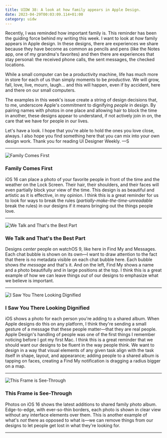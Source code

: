 ```yaml
---
title: UIDW 38: A look at how family appears in Apple Design.
date: 2023-04-29T00:03:09.114+01:00
category: uidw
---
```


Recently, I was reminded how important family is. This reminder has been the guiding force behind my writing this week. I want to look at _how_ family appears in Apple design. In these designs, there are experiences we share because they have become as common as pencils and pens (like the Notes app, one of my grandma's favorites) and then there are experiences that stay personal: the received phone calls, the sent messages, the checked locations.

While a small computer can be a productivity machine, life has much more in store for each of us than simply moments to be _productive_. We will grow, fall, love, live, mourn, laugh... and this will happen, even if by accident, here and there on our small computers.

The examples in this week's issue create a string of design decisions that, to me, underscore Apple's commitment to dignifying _people_ in design. By pairing names with photos in one place and allowing hair to block the time in another, these designs appear to understand, if not actively join in on, the care that we have for people in our lives.

Let's have a look. I hope that you're able to hold the ones you love close, always. I also hope you find something here that you can mix into your own design work. Thank you for reading UI Designer Weekly. —S

---

![](https://assets.sahandnayebaziz.org/family-comes-first.jpeg "Family Comes First") 

### Family Comes First

iOS 16 can place a photo of your favorite people in front of the time and the weather on the Lock Screen. Their hair, their shoulders, and their faces will even partially block your view of the time. This design is as beautiful and artistic as it is effective, in my opinion. I think this is a great reminder for us to look for ways to break the rules (_partially-make-the-time-unreadable_ break the rules) in our designs if it means bringing out the things people love.

---

![](https://assets.sahandnayebaziz.org/we-talk-and-that's-the-best-part.jpeg "We Talk and That's the Best Part") 

### We Talk and That's the Best Part

Designs _center_ people on watchOS 9, like here in Find My and Messages. Each chat bubble is shown on its own—I want to draw attention to the fact that there is no metadata visible on each chat bubble here. Each bubble shows _the message_ and that's it. And on the left, Find My shows a name and a photo beautifully and in large positions at the top. I think this is a great example of how we can leave things _out_ of our designs to emphasize what we believe is important.

---

![](https://assets.sahandnayebaziz.org/i-saw-you-there-looking-dignified.jpeg "I Saw You There Looking Dignified") 

### I Saw You There Looking Dignified

iOS shows a photo for each person you're adding to a shared album. When Apple designs do this on any platform, I think they're sending a small gesture of a message that these people matter—that they are real people. Apple Design's handling of people was one of the first things I remember noticing before I got my first Mac. I think this is a great reminder that we should want our designs to be fluent in the way people think. We want to design in a way that visual elements of any given task align with the task itself in shape, layout, and appearance; adding people to a shared album is tapping on faces, creating a Find My notification is dragging a radius bigger on a map.

---

![](https://assets.sahandnayebaziz.org/this-frame-is-see-through.jpeg "This Frame is See-Through") 

### This Frame is See-Through

Photos on iOS 16 shows the latest additions to shared family photo album. Edge-to-edge, with ever-so-thin borders, each photo is shown in clear view without any interface elements over them. This is another example of what's _not_ there as opposed to what is—we can remove things from our designs to let people get lost in what they're looking for.

---